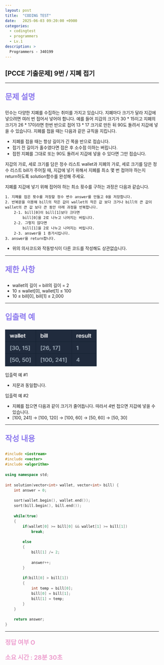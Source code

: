 ```yaml
---
layout: post
title:  "CODING TEST"
date:   2025-06-03 09:20:00 +0900
categories:
  - codingtest
  - programmers
  - Lv.1
description: >
  Programmers - 340199
---
```

## [PCCE 기출문제] 9번 / 지폐 접기

---

<p style = "color:#8f7cee; font-size:25px; font-weight:bold">
문제 설명
</p>

민수는 다양한 지폐를 수집하는 취미를 가지고 있습니다. 지폐마다 크기가 달라 지갑에 넣으려면 여러 번 접어서 넣어야 합니다. 예를 들어 지갑의 크기가 30 * 15이고 지폐의 크기가 26 * 17이라면 한번 반으로 접어 13 * 17 크기로 만든 뒤 90도 돌려서 지갑에 넣을 수 있습니다. 지폐를 접을 때는 다음과 같은 규칙을 지킵니다.

- 지폐를 접을 때는 항상 길이가 긴 쪽을 반으로 접습니다.
- 접기 전 길이가 홀수였다면 접은 후 소수점 이하는 버립니다.
- 접힌 지폐를 그대로 또는 90도 돌려서 지갑에 넣을 수 있다면 그만 접습니다.

지갑의 가로, 세로 크기를 담은 정수 리스트 wallet과 지폐의 가로, 세로 크기를 담은 정수 리스트 bill가 주어질 때, 지갑에 넣기 위해서 지폐를 최소 몇 번 접어야 하는지 return하도록 solution함수를 완성해 주세요.

지폐를 지갑에 넣기 위해 접어야 하는 최소 횟수를 구하는 과정은 다음과 같습니다.

```
1. 지폐를 접은 횟수를 저장할 정수 변수 answer를 만들고 0을 저장합니다.
2. 반복문을 이용해 bill의 작은 값이 wallet의 작은 값 보다 크거나 bill의 큰 값이 wallet의 큰 값 보다 큰 동안 아래 과정을 반복합니다.
    2-1. bill[0]이 bill[1]보다 크다면
        bill[0]을 2로 나누고 나머지는 버립니다.
    2-2. 그렇지 않다면
        bill[1]을 2로 나누고 나머지는 버립니다.
    2-3. answer을 1 증가시킵니다.
3. answer을 return합니다.
```

- 위의 의사코드와 작동방식이 다른 코드를 작성해도 상관없습니다.

---

<p style = "color:#8f7cee; font-size:25px; font-weight:bold">
제한 사항
</p>

- wallet의 길이 = bill의 길이 = 2
- 10 ≤ wallet[0], wallet[1] ≤ 100
- 10 ≤ bill[0], bill[1] ≤ 2,000

---

<p style = "color:#8f7cee; font-size:25px; font-weight:bold">
입출력 예
</p>

<img src = "/assets/img/codingtest/340199.png" width = "300" height = "120">

입출력 예 #1
- 지문과 동일합니다.

입출력 예 #2
- 지폐를 접으면 다음과 같이 크기가 줄어듭니다. 따라서 4번 접으면 지갑에 넣을 수 있습니다.
- [100, 241] -> [100, 120] -> [100, 60] -> [50, 60] -> [50, 30]

---

<p style = "color:#8f7cee; font-size:25px; font-weight:bold">
작성 내용
</p>

```cpp
#include <iostream>
#include <vector>
#include <algorithm>

using namespace std;

int solution(vector<int> wallet, vector<int> bill) {
    int answer = 0;
    
    sort(wallet.begin(), wallet.end());
    sort(bill.begin(), bill.end()); 
    
    while(true)
    {    
        if(wallet[0] >= bill[0] && wallet[1] >= bill[1])
            break;
        
        else
        {
            bill[1] /= 2;
            
            answer++;
        }
        
        if(bill[0] > bill[1])
        {
            int temp = bill[0];
            bill[0] = bill[1];
            bill[1] = temp;
        }
    }
    
    return answer;
}
```

---

<p style = "color:#ed9ece; font-size:20px; font-weight:bold">
정답 여부 O
</p>

<p style = "color:#ed9ece; font-size:20px; font-weight:bold">
소요 시간 : 28분 30초  
</p>


